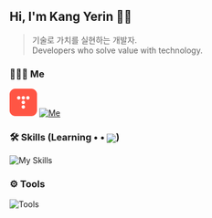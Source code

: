 ## Hi, I'm Kang Yerin 👋🏻
>  기술로 가치를 실현하는 개발자. <br>
> Developers who solve value with technology.

### 👩🏻‍💻 Me
[![Me](assets/tistory.png)](https://kyer5.tistory.com/)  [![Me](https://go-skill-icons.vercel.app/api/icons?i=linkedin)](https://www.linkedin.com/in/kyer5/)

### 🛠 Skills (Learning • • <img align="center" width="20px" src="https://github.githubassets.com/images/mona-loading-dark.gif"/>)
  ![My Skills](https://go-skill-icons.vercel.app/api/icons?i=java,spring,mysql)

### ⚙️ Tools
  ![Tools](https://go-skill-icons.vercel.app/api/icons?i=idea,git)
